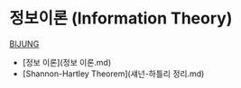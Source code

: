 # 정보이론 (Information Theory)
[BIJUNG](../index.md)

- [정보 이론](정보 이론.md)
- [Shannon-Hartley Theorem](섀넌-하틀리 정리.md)
